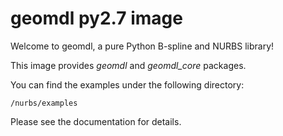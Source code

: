 # geomdl py2.7 image

Welcome to geomdl, a pure Python B-spline and NURBS library!

This image provides *geomdl* and *geomdl_core* packages.

You can find the examples under the following directory:

    /nurbs/examples

Please see the documentation for details.
